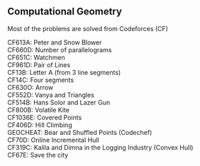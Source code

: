 ## Computational Geometry

Most of the problems are solved from Codeforces (CF)

CF613A: Peter and Snow Blower \
CF660D: Number of parallelograms \
CF651C: Watchmen \
CF961D: Pair of Lines \
CF13B: Letter A (from 3 line segments) \
CF14C: Four segments \
CF630O: Arrow \
CF552D: Vanya and Triangles \
CF514B: Hans Solor and Lazer Gun \
CF800B: Volatile Kite \
CF1036E: Covered Points \
CF406D: Hill Climbing \
GEOCHEAT: Bear and Shuffled Points (Codechef) \
CF70D: Online Incremental Hull \
CF319C: Kalila and Dimna in the Logging Industry (Convex Hull) \
CF67E: Save the city
